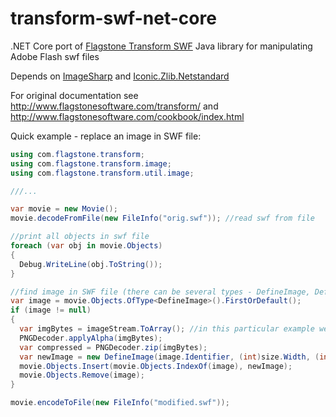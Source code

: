 # transform-swf-net-core
.NET Core port of [Flagstone Transform SWF](https://github.com/StuartMacKay/transform-swf) Java library for manipulating Adobe Flash swf files

Depends on [ImageSharp](https://github.com/JimBobSquarePants/ImageSharp) and [Iconic.Zlib.Netstandard](https://github.com/HelloKitty/Iconic.Zlib.Netstandard)

For original documentation see http://www.flagstonesoftware.com/transform/ and http://www.flagstonesoftware.com/cookbook/index.html

Quick example - replace an image in SWF file:

```csharp
using com.flagstone.transform;
using com.flagstone.transform.image;
using com.flagstone.transform.util.image;

///...

var movie = new Movie();
movie.decodeFromFile(new FileInfo("orig.swf")); //read swf from file

//print all objects in swf file
foreach (var obj in movie.Objects)
{
  Debug.WriteLine(obj.ToString());
}

//find image in SWF file (there can be several types - DefineImage, DefineImage2, DefineJpegImage, etc
var image = movie.Objects.OfType<DefineImage>().FirstOrDefault();
if (image != null)
{
  var imgBytes = imageStream.ToArray(); //in this particular example we have RAW image stream in RGBA format
  PNGDecoder.applyAlpha(imgBytes);
  var compressed = PNGDecoder.zip(imgBytes);
  var newImage = new DefineImage(image.Identifier, (int)size.Width, (int)size.Height, compressed, 24); //create SWF image directly
  movie.Objects.Insert(movie.Objects.IndexOf(image), newImage);
  movie.Objects.Remove(image);
}

movie.encodeToFile(new FileInfo("modified.swf"));
```
